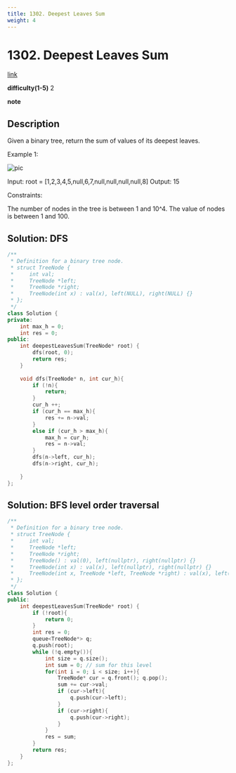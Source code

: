 ```yaml
---
title: 1302. Deepest Leaves Sum
weight: 4
---
```

# 1302. Deepest Leaves Sum
[link](https://leetcode.com/problems/deepest-leaves-sum/)

**difficulty(1-5)**
2

**note**

## Description
Given a binary tree, return the sum of values of its deepest leaves.
 

Example 1:

![pic](https://assets.leetcode.com/uploads/2019/07/31/1483_ex1.png)

Input: root = [1,2,3,4,5,null,6,7,null,null,null,null,8]
Output: 15
 

Constraints:

The number of nodes in the tree is between 1 and 10^4.
The value of nodes is between 1 and 100.

## Solution: DFS
```c++
/**
 * Definition for a binary tree node.
 * struct TreeNode {
 *     int val;
 *     TreeNode *left;
 *     TreeNode *right;
 *     TreeNode(int x) : val(x), left(NULL), right(NULL) {}
 * };
 */
class Solution {
private:
    int max_h = 0;
    int res = 0;
public:
    int deepestLeavesSum(TreeNode* root) {
        dfs(root, 0);
        return res;
    }
    
    void dfs(TreeNode* n, int cur_h){
        if (!n){
            return;
        }
        cur_h ++;
        if (cur_h == max_h){
            res += n->val;
        }
        else if (cur_h > max_h){
            max_h = cur_h;
            res = n->val;
        }
        dfs(n->left, cur_h);
        dfs(n->right, cur_h);
        
    }
};
```

## Solution: BFS level order traversal

```c++
/**
 * Definition for a binary tree node.
 * struct TreeNode {
 *     int val;
 *     TreeNode *left;
 *     TreeNode *right;
 *     TreeNode() : val(0), left(nullptr), right(nullptr) {}
 *     TreeNode(int x) : val(x), left(nullptr), right(nullptr) {}
 *     TreeNode(int x, TreeNode *left, TreeNode *right) : val(x), left(left), right(right) {}
 * };
 */
class Solution {
public:
    int deepestLeavesSum(TreeNode* root) {
        if (!root){
            return 0;
        }
        int res = 0;
        queue<TreeNode*> q;
        q.push(root);
        while (!q.empty()){
            int size = q.size();
            int sum = 0; // sum for this level
            for(int i = 0; i < size; i++){
                TreeNode* cur = q.front(); q.pop();
                sum += cur->val;
                if (cur->left){
                    q.push(cur->left);
                }
                if (cur->right){
                    q.push(cur->right);
                }
            }
            res = sum;
        }
        return res;
    }
};
```
